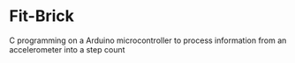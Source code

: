 # Fit-Brick
C programming on a Arduino microcontroller to process information from an accelerometer into a step count
